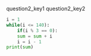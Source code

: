 question2_key1
question2_key2



```python   
i = 1
while(i <= 140):
    if(i % 3 == 0):
    sum = sum + i
    i = i - 1
print(sum)
 ```